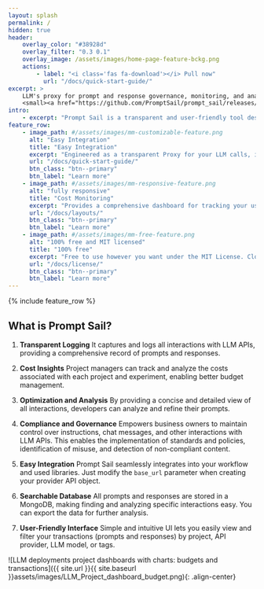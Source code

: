 ```yaml
---
layout: splash
permalink: /
hidden: true
header:
    overlay_color: "#38928d"
    overlay_filter: "0.3 0.1"
    overlay_image: /assets/images/home-page-feature-bckg.png
    actions:
        - label: "<i class='fas fa-download'></i> Pull now"
          url: "/docs/quick-start-guide/"
excerpt: >
    LLM's proxy for prompt and response governance, monitoring, and analysis.<br />
    <small><a href="https://github.com/PromptSail/prompt_sail/releases/">Latest release</a></small>
intro:
    - excerpt: "Prompt Sail is a transparent and user-friendly tool designed to capture and log all interactions with LLM APIs such as OpenAI, Cohere, and others. It integrates with OpenAI, langchain, and other LLM frameworks and libraries."
feature_row:
    - image_path: #/assets/images/mm-customizable-feature.png
      alt: "Easy Integration"
      title: "Easy Integration"
      excerpt: "Engineered as a transparent Proxy for your LLM calls, it seamlessly integrates into your existing workflow, irrespective of the LLM framework."
      url: "/docs/quick-start-guide/"
      btn_class: "btn--primary"
      btn_label: "Learn more"
    - image_path: #/assets/images/mm-responsive-feature.png
      alt: "fully responsive"
      title: "Cost Monitoring"
      excerpt: "Provides a comprehensive dashboard for tracking your usage and budgeting your LLM API calls."
      url: "/docs/layouts/"
      btn_class: "btn--primary"
      btn_label: "Learn more"
    - image_path: #/assets/images/mm-free-feature.png
      alt: "100% free and MIT licensed"
      title: "100% free"
      excerpt: "Free to use however you want under the MIT License. Clone it, fork it, customize it... whatever!"
      url: "/docs/license/"
      btn_class: "btn--primary"
      btn_label: "Learn more"
---
```


{% include feature_row %}

## What is Prompt Sail?

1. **Transparent Logging** 
It captures and logs all interactions with LLM APIs, providing a comprehensive record of prompts and responses.

2. **Cost Insights** 
Project managers can track and analyze the costs associated with each project and experiment, enabling better budget management.

3. **Optimization and Analysis**
By providing a concise and detailed view of all interactions, developers can analyze and refine their prompts.

4. **Compliance and Governance**
Empowers business owners to maintain control over instructions, chat messages, and other interactions with LLM APIs. This enables the implementation of standards and policies, identification of misuse, and detection of non-compliant content.

5. **Easy Integration** 
Prompt Sail seamlessly integrates into your workflow and used libraries. Just modify the `base_url` parameter when creating your provider API object.

6. **Searchable Database**
All prompts and responses are stored in a MongoDB, making finding and analyzing specific interactions easy. You can export the data for further analysis.

7. **User-Friendly Interface**
Simple and intuitive UI lets you easily view and filter your transactions (prompts and responses) by project, API provider, LLM model, or tags.


![LLM deployments project dashboards with charts: budgets and transactions]({{ site.url }}{{ site.baseurl }}assets/images/LLM_Project_dashboard_budget.png){: .align-center}
